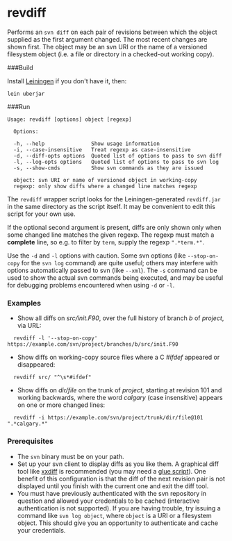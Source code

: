 revdiff
=======

Performs an `svn diff` on each pair of revisions between which the object supplied as the first argument changed. The most recent changes are shown first. The object may be an svn URI or the name of a versioned filesystem object (i.e. a file or directory in a checked-out working copy).

###Build

Install [Leiningen](http://leiningen.org/) if you don't have it, then:

`lein uberjar`

###Run

````
Usage: revdiff [options] object [regexp]

  Options:

  -h, --help               Show usage information
  -i, --case-insensitive   Treat regexp as case-insensitive
  -d, --diff-opts options  Quoted list of options to pass to svn diff
  -l, --log-opts options   Quoted list of options to pass to svn log
  -s, --show-cmds          Show svn commands as they are issued

  object: svn URI or name of versioned object in working-copy
  regexp: only show diffs where a changed line matches regexp
````

The `revdiff` wrapper script looks for the Leiningen-generated `revdiff.jar` in the same directory as the script itself. It may be convenient to edit this script for your own use.

If the optional second argument is present, diffs are only shown only when some changed line matches the given regexp. The regexp must match a **complete** line, so e.g. to filter by `term`, supply the regexp `".*term.*"`.

Use the `-d` and `-l` options with caution. Some svn options (like `--stop-on-copy` for the `svn log` command) are quite useful; others may interfere with options automatically passed to svn (like `--xml`). The `-s` command can be used to show the actual svn commands being executed, and may be useful for debugging problems encountered when using `-d` or `-l`.

### Examples

* Show all diffs on _src/init.F90_, over the full history of branch _b_ of _project_, via URL:
````
  revdiff -l '--stop-on-copy' https://example.com/svn/project/branches/b/src/init.F90
````
* Show diffs on working-copy source files where a C _#ifdef_ appeared or disappeared:
````
  revdiff src/ "^\s*#ifdef"
````
* Show diffs on _dir/file_ on the trunk of _project_, starting at revision 101 and working backwards, where the word _calgary_ (case insensitive) appears on one or more changed lines:
````
  revdiff -i https://example.com/svn/project/trunk/dir/file@101 ".*calgary.*"
````
### Prerequisites

- The `svn` binary must be on your path.
- Set up your svn client to display diffs as you like them. A graphical diff tool like [xxdiff](http://furius.ca/xxdiff) is recommended (you may need a [glue script](http://svnbook.red-bean.com/en/1.6/svn.advanced.externaldifftools.html#svn.advanced.externaldifftools.diff)). One benefit of this configuration is that the diff of the next revision pair is not displayed until you finish with the current one and exit the diff tool.
- You must have previously authenticated with the svn repository in question and allowed your credentials to be cached (interactive authentication is not supported). If you are having trouble, try issuing a command like `svn log object`, where `object` is a URI or a filesystem object. This should give you an opportunity to authenticate and cache your credentials.
